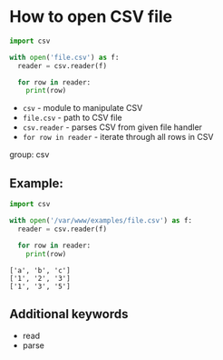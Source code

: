 # How to open CSV file

```python
import csv

with open('file.csv') as f:
  reader = csv.reader(f)

  for row in reader:
    print(row)
```

- `csv` - module to manipulate CSV
- `file.csv` - path to CSV file
- `csv.reader` - parses CSV from given file handler
- `for row in reader` - iterate through all rows in CSV

group: csv

## Example: 
```python
import csv

with open('/var/www/examples/file.csv') as f:
  reader = csv.reader(f)

  for row in reader:
    print(row)
```
```
['a', 'b', 'c']
['1', '2', '3']
['1', '3', '5']

```

## Additional keywords
- read
- parse

